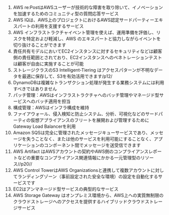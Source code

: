 1. AWS re:PostはAWSユーザーが技術的な障害を取り除いて、イノベーションを加速するためのコミュニティ型の質問応答サービス
2. AWS IQは、AWS上のプロジェクトにおけるAWS認定サードパーティーエキスパートの利用を支援するサービス
3. AWS インフラストラクチャイベント管理を使えば、運用準備を評価し、リスクを特定および軽減し、AWS のエキスパートと協力しながらイベントを切り抜けることができます
4. 責任共有モデルにおいてEC2インスタンスに対するセキュリティなどは顧客側の責任範囲とされており、EC2インスタンスへのペネトレーションテストは顧客が自由に実施することが可能
5. ストレージクラスのS3 Intelligent-Tiering はアクセスパターンが不明なデータを最適に保存して、S3を有効活用できます/p12/
6. DynamoDBは複雑なトランザクション処理が発生する業務システムには利用すべきではありません
7. パッチ管理：AWSはインフラストラクチャへのバッチ管理やマネージド型サービスへのバッチ適用を担当
8. 構成管理：AWSはインフラ構成を維持
9. ファイアウォール、侵入検知と防止システム、分析、可視化などのサードパーティの仮想アプライアンスのフリートを展開および管理するためにGateway Load Balancerを利用
10. Amazon SQSは完全に管理されたメッセージキューサービスであり、メッセージを失うことなく、または他のサービスを利用可能にすることなく、アプリケーションのコンポーネント間でメッセージを送受信できます
11. AWS Artifact はAWSアカウントの契約やAWS側のコンプライアンスレポートなどの重要なコンプライアンス関連情報にかかる一元管理型のリソース//p20//
12. AWS Control TowerはAWS Organizationsと連携して複数アカウントに対してランディングゾーン（事前設定された安全な環境）の設定を自動化するサービスです
13. EC2はアンマネージド型サービスの典型的なサービス
14. AWS Storage Gateway はオンプレミス環境から、AWS上への実質無制限のクラウドストレージへのアクセスを提供するハイブリッドクラウドストレージサービス
